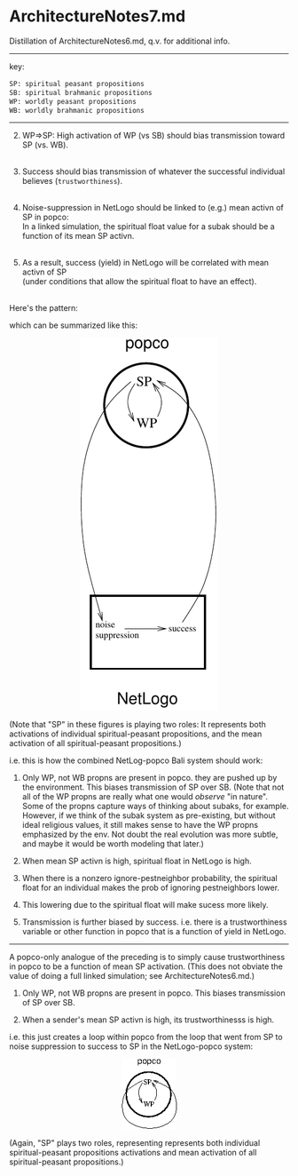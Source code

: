 ArchitectureNotes7.md
====
Distillation of ArchitectureNotes6.md, q.v. for additional info.

----

key:

	SP: spiritual peasant propositions
	SB: spiritual brahmanic propositions
	WP: worldly peasant propositions
	WB: worldly brahmanic propositions

----

2. WP=>SP: High activation of WP (vs SB) should bias transmission toward
SP (vs. WB).<br/></br>

3. Success should bias transmission of whatever the successful
individual believes (`trustworthiness`).<br/></br>

4. Noise-suppression in NetLogo should be linked to (e.g.) mean activn of SP in popco:<br/>
In a linked simulation, the spiritual float value for a subak should be a function of its mean
SP activn.<br/></br>

5. As a result, success (yield) in NetLogo will be correlated with mean
activn of SP<br/>(under conditions that allow the spiritual float to have an effect).<br/></br>

Here's the pattern:

[](TransmissionBiases.pdf?raw=true)

which can be summarized like this:

<div align="center">
<img src="TransmissionBiasesSummary.pdf"/>
</div>

(Note that "SP" in these figures is playing two roles: It represents both
activations of individual spiritual-peasant propositions, and the mean
activation of all spiritual-peasant propositions.)

i.e. this is how the combined NetLog-popco Bali system should work:

1. Only WP, not WB propns are present in popco.  they are pushed up by
the environment.  This biases transmission of SP over SB.  (Note that
not all of the WP propns are really what one would *observe* "in
nature".  Some of the propns capture ways of thinking about subaks, for
example.  However, if we think of the subak system as pre-existing, but
without ideal religious values, it still makes sense to have the WP
propns emphasized by the env.  Not doubt the real evolution was more
subtle, and maybe it would be worth modeling that later.)

2. When mean SP activn is high, spiritual float in NetLogo is high.

3. When there is a nonzero ignore-pestneighbor probability, the spiritual float for an
   individual makes the prob of ignoring pestneighbors lower.

4. This lowering due to the spiritual float will make sucess more likely.

5. Transmission is further biased by success.  i.e. there is a trustworthiness variable or other function
in popco that is a function of yield in NetLogo.

------

A popco-only analogue of the preceding is to simply cause
trustworthiness in popco to be a function of mean SP activation.  (This
does not obviate the value of doing a full linked simulation; see
ArchitectureNotes6.md.)

1. Only WP, not WB propns are present in popco.  This biases
transmission of SP over SB.

2. When a sender's mean SP activn is high, its trustworthinesss is high.

i.e. this just creates a loop within popco from the loop that went from SP to
noise suppression to success to SP in the NetLogo-popco system:

<div align="center">
<img src="TransmissionBiasesPopcoOnly.png"/>
</div>


(Again, "SP" plays two roles, representing represents both individual
spiritual-peasant propositions activations and mean activation of all
spiritual-peasant propositions.)

